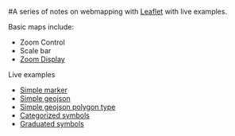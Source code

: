 #A series of notes on webmapping with [Leaflet](https://leafletjs.com/) with live examples.

Basic maps include:
* Zoom Control
* Scale bar
* [Zoom Display](https://github.com/azavea/Leaflet.zoomdisplay)


Live examples

* [Simple marker](http://ludovico85.github.io/appunti_leaflet/simple_marker)
* [Simple geojson](http://ludovico85.github.io/appunti_leaflet/simple_geojson)
* [Simple geojson polygon type](http://ludovico85.github.io/appunti_leaflet/simple_geojson_polygons)
* [Categorized symbols](http://ludovico85.github.io/appunti_leaflet/categorized_symbols)
* [Graduated symbols](http://ludovico85.github.io/appunti_leaflet/graduated_symbols)
